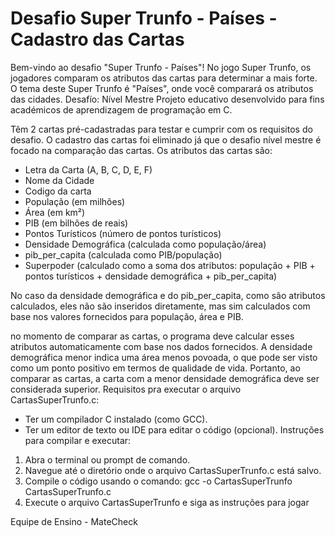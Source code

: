 # Desafio Super Trunfo - Países - Cadastro das Cartas

Bem-vindo ao desafio "Super Trunfo - Países"! No jogo Super Trunfo, os jogadores comparam os atributos das cartas para determinar a mais forte. O tema deste Super Trunfo é "Países", onde você comparará os atributos das cidades.
Desafío: Nível Mestre
Projeto educativo desenvolvido para fins académicos de aprendizagem de programação em C.

Têm 2 cartas pré-cadastradas para testar e cumprir com os requisitos do desafio.
O cadastro das cartas foi eliminado já que o desafio nível mestre é focado na comparação das cartas.
Os atributos das cartas são:
- Letra da Carta (A, B, C, D, E, F)
- Nome da Cidade
- Codigo da carta
- População (em milhões)
- Área (em km²)
- PIB (em bilhões de reais)
- Pontos Turísticos (número de pontos turísticos)
- Densidade Demográfica (calculada como população/área)
- pib_per_capita (calculada como PIB/população)
- Superpoder (calculado como a soma dos atributos: população + PIB + pontos turísticos + densidade demográfica + pib_per_capita)

No caso da densidade demográfica e do pib_per_capita, como são atributos calculados, eles não são inseridos diretamente, mas sim calculados com base nos valores fornecidos para população, área e PIB.

no momento de comparar as cartas, o programa deve calcular esses atributos automaticamente com base nos dados fornecidos.
A densidade demográfica menor indica uma área menos povoada, o que pode ser visto como um ponto positivo em termos de qualidade de vida. Portanto, ao comparar as cartas, a carta com a menor densidade demográfica deve ser considerada superior.
Requisitos pra executar o arquivo CartasSuperTrunfo.c:
- Ter um compilador C instalado (como GCC).
- Ter um editor de texto ou IDE para editar o código (opcional).
Instruções para compilar e executar:
1. Abra o terminal ou prompt de comando.
2. Navegue até o diretório onde o arquivo CartasSuperTrunfo.c está salvo.
3. Compile o código usando o comando:
   gcc -o CartasSuperTrunfo CartasSuperTrunfo.c
4. Execute o arquivo CartasSuperTrunfo e siga as instruções para jogar

Equipe de Ensino - MateCheck
